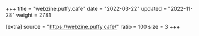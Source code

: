 +++
title = "webzine.puffy.cafe"
date = "2022-03-22"
updated = "2022-11-28"
weight = 2781

[extra]
source = "https://webzine.puffy.cafe/"
ratio = 100
size = 3
+++
